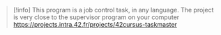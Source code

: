
> [!info] 
> This program is a job control task, in any language. The project is very close to the supervisor program on your computer
> https://projects.intra.42.fr/projects/42cursus-taskmaster

